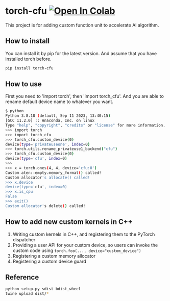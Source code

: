 # torch-cfu [![Open In Colab](https://colab.research.google.com/assets/colab-badge.svg)](https://colab.research.google.com/github/googlecolab/colabtools/blob/main/notebooks/colab-github-demo.ipynb)

This project is for adding custom function unit to accelerate AI algorithm. 


## How to install

You can install it by pip for the latest version. And assume that you have installed torch before. 

``` bash
pip install torch-cfu
```

## How to use 

First you need to 'import torch', then 'import torch_cfu'. And you are able to rename default device name to whatever you want.

``` bash
$ python
Python 3.8.18 (default, Sep 11 2023, 13:40:15) 
[GCC 11.2.0] :: Anaconda, Inc. on linux
Type "help", "copyright", "credits" or "license" for more information.
>>> import torch
>>> import torch_cfu
>>> torch_cfu.custom_device(0)
device(type='privateuseone', index=0)
>>> torch.utils.rename_privateuse1_backend("cfu")
>>> torch_cfu.custom_device(0)
device(type='cfu', index=0)
>>>
>>> x = torch.ones(4, 4, device='cfu:0')
Custom aten::empty.memory_format() called!
Custom allocator's allocate() called!
>>> x.device
device(type='cfu', index=0)
>>> x.is_cpu
False
>>> exit()
Custom allocator's delete() called!
```

## How to add new custom kernels in C++

1. Writing custom kernels in C++, and registering them to the PyTorch dispatcher
2. Providing a user API for your custom device, so users can invoke the custom code using `torch.foo(..., device="custom_device")`
3. Registering a custom memory allocator
4. Registering a custom device guard

## Reference

``` bash
python setup.py sdist bdist_wheel
twine upload dist/*
```
